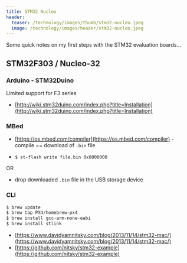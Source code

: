 ```yaml
---
title: STM32 Nucleo
header:
  teaser: /technology/images/thumb/stm32-nucleo.jpeg
  image: /technology/images/header/stm32-nucleo.jpeg
---
```


Some quick notes on my first steps with the STM32 evaluation boards...

## STM32F303 / Nucleo-32

### Arduino - STM32Duino

Limited support for F3 series

* [http://wiki.stm32duino.com/index.php?title=Installation](http://wiki.stm32duino.com/index.php?title=Installation)

### MBed

* [https://os.mbed.com/compiler](https://os.mbed.com/compiler) - compile == download of `.bin` file

* `$ st-flash write file.bin 0x8000000`

OR

* drop downloaded `.bin` file in the USB storage device

### CLI

```bash
$ brew update
$ brew tap PX4/homebrew-px4
$ brew install gcc-arm-none-eabi
$ brew install stlink
```

* [https://www.davidyamnitsky.com/blog/2013/11/14/stm32-mac/](https://www.davidyamnitsky.com/blog/2013/11/14/stm32-mac/)
* [https://github.com/nitsky/stm32-example](https://github.com/nitsky/stm32-example)
